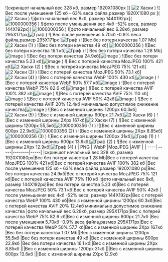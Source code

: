 ![скриншот начальный  вес 328 кб, размер 1920X1080px ]( ![2  Хаски](https://github.com/user-attachments/assets/eaf5dc8b-91ea-44d6-8a4e-1ccaaf6fe54f)
)
![ Вес после уменшения  125 кб - 63% веса файла,размер 1920X1080 px ](  ![2  Хаски](https://github.com/user-attachments/assets/b021ab96-aeca-4cc1-9190-0c99c3c1420c)
)
![фото начальный вес 8кб, размер 144X192px](![1000000356 ](https://github.com/user-attachments/assets/20129b75-06f6-4e68-85fa-8818e7f6049a)
)
![фото после уменьшения вес 4кб -52% веса, размер 144X192px]( ![1000000356 ](https://github.com/user-attachments/assets/eec142e4-9355-4a2c-a414-606781aef385)
)
![фото начальный вес 6.28кб, размер 295X171px]![Граф](https://github.com/user-attachments/assets/a31c70cc-8d22-4644-9103-c9b259e64914)
)
![ Вес после уменшения  5.70кб -0.9% веса файла,размер 295X171px ]![Граф](https://github.com/user-attachments/assets/983519fc-3ea8-4603-b6f6-b6b2b605ce61)
)
![Вес без потери качества  1.07 Mb] ![2  Хаски (1)](https://github.com/user-attachments/assets/5b43feb6-fad9-4bc2-9a06-c4310a3de7de)
)
![Вес без потери качества 49 кб] ![1000000356](https://github.com/user-attachments/assets/484c1e8c-edf3-47ad-af95-8788b3f85152)
)
![Вес без потери качества 16.1 кб]![Граф](https://github.com/user-attachments/assets/b708457e-33bd-4d63-af93-afaa8cd5a6ce)
)
![ Вес без потери качества  1.28 Mb]![image](https://github.com/user-attachments/assets/6691d993-dde9-4bfa-90f2-d969801f0834)
)
![Вес без потери качества 24.9кб]![image](https://github.com/user-attachments/assets/d2b11108-163f-4a0f-8625-4181093143e2)
)
![Вес без потери качества 5.23 кб]![image](https://github.com/user-attachments/assets/1e4eb8fb-a11e-453a-a52e-7f46a305e1cb)
)
![ Вес с потерей качества  MozJPEG 100% 421 кб]![2  Хаски (2)](https://github.com/user-attachments/assets/4e1d2319-b000-4720-ae72-0040ecbdebed)
)
![Вес с потерей качества  MozJPEG 75% 121 кб]![2  Хаски (3)](https://github.com/user-attachments/assets/7df642f9-49ae-40ba-ae77-9155bfebe321)
)
![Вес с потерей качества  MozJPEG 50% 73.1 кб]![2  Хаски (4)](https://github.com/user-attachments/assets/3d84cab0-c2f1-43cf-8312-69842d6fa673)
)
![Вес с потерей качества  WebP 100% 430 кб]![image](https://github.com/user-attachments/assets/3cc63aea-b0ba-4f2d-ab22-efd24ca56ac2)
)
![Вес с потерей качества  WebP 50% 57.7 кб]![image](https://github.com/user-attachments/assets/1be0c39c-b47c-49ef-a604-a08dfa11f7a9)
)
![Вес с потерей качества  WebP 75% 82.6 кб]![image](https://github.com/user-attachments/assets/ecb0e6f8-58e7-4aeb-b9e7-2efc76242e59)
)
![Вес с потерей качества  AVIF 100% 382 кб]![image](https://github.com/user-attachments/assets/b0c981f4-59e7-4cbf-8063-9082caaa1acd)
)
![[Вес с потерей качества  AVIF 75% 110 кб]![image](https://github.com/user-attachments/assets/5421bd39-9e3d-4dcf-969f-586e98f50a6f)
)
![Вес с потерей качества  AVIF 50% 42кб]![image](https://github.com/user-attachments/assets/b76d931a-e320-4e16-ac31-dca7464d85e5)
)
![Вес с потерей качества  AVIF 20% 12.4кб минимально допустимое снижение качества]![image](https://github.com/user-attachments/assets/80bafa40-ff54-43ee-8747-4341753954fc)
)
![Вес с изменной ширины 1200px 60.3кб]![2  Хаски (5)](https://github.com/user-attachments/assets/5045865a-51c5-4f77-b3dc-6606bfc65406)
)
![Вес с изменной ширины 600px 21.7кб]![2  Хаски (6)](https://github.com/user-attachments/assets/6de6da1d-f6f3-449d-936e-05b7fdc38cd3)
)
![Вес с изменной ширины 2Xpx 167кб]![2  Хаски (7)](https://github.com/user-attachments/assets/bc24ba18-2fae-4237-836e-b351665ee34b)
)
![Вес с изменной ширины 1200px 55,5кб]![1000000356 (1)](https://github.com/user-attachments/assets/64c442f9-b756-4230-8969-123936c1db35)
)
![[Вес с изменной ширины 600px 22.9кб]![1000000356 (2)](https://github.com/user-attachments/assets/76007014-d223-4afc-b5b6-ce3a88799d17)
)
![Вес с изменной ширины 2Xpx 8.85кб]![1000000356 (3)](https://github.com/user-attachments/assets/743bdfa7-f2c0-4f88-a821-77c65fc25b3a)
)
![Вес с изменной ширины 1200px 31кб]![Граф (1)](https://github.com/user-attachments/assets/471c50fd-39ff-4491-9313-2f1d4c936b84)
)
![Вес с изменной ширины 600px 13.6кб]![Граф (2)](https://github.com/user-attachments/assets/2fbe7b6c-c824-496b-9e61-9f36af424a0b)
)
![Вес с изменной ширины 2Xpx 12.9кб]![Граф (4)](https://github.com/user-attachments/assets/47dbdd87-7d04-48ef-a09c-fc13e53399c5)
)
| PNG | WebP |MozJPEG |AVIF |
| ----| -----|--------|-----|
|скриншот начальный  вес 328 кб, размер 1920X1080px|Вес без потери качества  1.28 Mb|Вес с потерей качества  MozJPEG 100% 421 кб|Вес с потерей качества  AVIF 100% 382 кб
|Вес после уменшения  125 кб - 63% веса файла,размер 1920X1080 px|Вес без потери качества 24.9кб|Вес с потерей качества  MozJPEG 75% 121 кб|Вес с потерей качества  AVIF 75% 110 кб
|фото начальный вес 8кб, размер 144X192px|Вес без потери качества 5.23 кб|Вес с потерей качества  MozJPEG 50% 73.1 кб|Вес с потерей качества  AVIF 50% 42кб
|после уменьшения вес 4кб -52% веса, размер 144X192px|Вес с потерей качества  WebP 100% 430 кб|Вес с изменной ширины 1200px 60.3кб|Вес с потерей качества  AVIF 20% 12.4кб минимально допустимое снижение качества
|фото начальный вес 6.28кб, размер 295X171px|Вес с потерей качества  WebP 75% 82.6 кб|Вес с изменной ширины 600px 21.7кб
|Вес после уменшения  5.70кб -0.9% веса файла,размер 295X171px|Вес с потерей качества  WebP 50% 57.7 кб|Вес с изменной ширины 2Xpx 167кб
|Вес без потери качества  1.07 Mb||Вес с изменной ширины 1200px 55,5кб
|Вес без потери качества 49 кб||Вес с изменной ширины 600px 22.9кб
|Вес без потери качества 16.1 кб||Вес с изменной ширины 2Xpx 8.85кб
|||Вес с изменной ширины 1200px 31кб
|||Вес с изменной ширины 600px 13.6кб
|||Вес с изменной ширины 2Xpx 12.9кб
